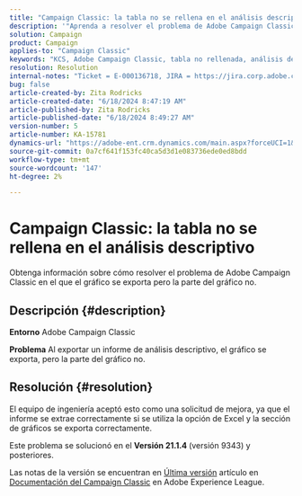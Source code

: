 ```yaml
---
title: "Campaign Classic: la tabla no se rellena en el análisis descriptivo"
description: '"Aprenda a resolver el problema de Adobe Campaign Classic donde el gráfico se exporta pero la parte del gráfico no".'
solution: Campaign
product: Campaign
applies-to: "Campaign Classic"
keywords: "KCS, Adobe Campaign Classic, tabla no rellenada, análisis descriptivo, preguntas más frecuentes"
resolution: Resolution
internal-notes: "Ticket = E-000136718, JIRA = https://jira.corp.adobe.com/browse/NEO-24963"
bug: false
article-created-by: Zita Rodricks
article-created-date: "6/18/2024 8:47:19 AM"
article-published-by: Zita Rodricks
article-published-date: "6/18/2024 8:49:27 AM"
version-number: 5
article-number: KA-15781
dynamics-url: "https://adobe-ent.crm.dynamics.com/main.aspx?forceUCI=1&pagetype=entityrecord&etn=knowledgearticle&id=0a56ea59-4f2d-ef11-840a-002248084fbb"
source-git-commit: 0a7cf641f153fc40ca5d3d1e083736ede0ed8bdd
workflow-type: tm+mt
source-wordcount: '147'
ht-degree: 2%

---
```


# Campaign Classic: la tabla no se rellena en el análisis descriptivo


Obtenga información sobre cómo resolver el problema de Adobe Campaign Classic en el que el gráfico se exporta pero la parte del gráfico no.

## Descripción {#description}


<b>Entorno</b>
Adobe Campaign Classic

<b>Problema</b>
Al exportar un informe de análisis descriptivo, el gráfico se exporta, pero la parte del gráfico no.


## Resolución {#resolution}


El equipo de ingeniería aceptó esto como una solicitud de mejora, ya que el informe se extrae correctamente si se utiliza la opción de Excel y la sección de gráficos se exporta correctamente.

Este problema se solucionó en el <b>Versión 21.1.4 </b>(versión 9343) y posteriores.

Las notas de la versión se encuentran en [Última versión](https://experienceleague.adobe.com/docs/campaign-classic/using/release-notes/latest-release.html?lang=es) artículo en [Documentación del Campaign Classic](https://experienceleague.adobe.com/es/docs/campaign-classic/using/campaign-classic-home) en Adobe Experience League.
